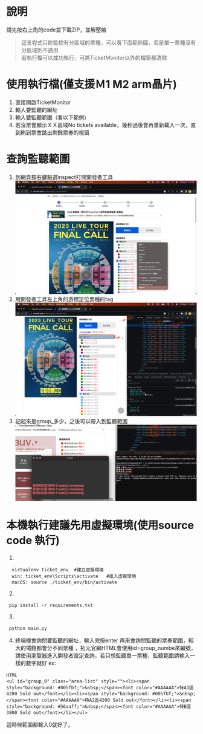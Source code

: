 # 說明
請先按右上角的code並下載ZIP，並解壓縮
> 這支程式只能監控有分區域的票種，可以看下面範例圖，若是單一票種沒有分區域則不適用  
> 若執行檔可以成功執行，可將TicketMonitor以外的檔案都清除

# 使用執行檔(僅支援Ｍ1 M2 arm晶片)
1. 直接開啟TicketMonitor
2. 輸入要監聽的網址
3. 輸入要監聽範圍（看以下範例）
4. 若沒票會顯示ＸＸ區域No tickets available，幾秒過後會再重新載入一次，直到刷到票會跳出剩餘票券的視窗

# 查詢監聽範圍
1. 到網頁按右鍵點選inspect打開開發者工具
![1](https://github.com/AnselCh/ticket_refresh/blob/main/img/1.png)
2. 用開發者工具左上角的游標定位票種的tag
![2](https://github.com/AnselCh/ticket_refresh/blob/main/img/2.png)
3. 記起來是group_多少，之後可以帶入到監聽範圍
![3](https://github.com/AnselCh/ticket_refresh/blob/main/img/3.png)


# 本機執行建議先用虛擬環境(使用source code 執行)
1.
```
  virtualenv ticket_env  #建立虛擬環境
  win: ticket_env\Scripts\activate   #進入虛擬環境
  macOS: source ./ticket_env/bin/activate
```
2.
```
 pip install -r requirements.txt
```

3.
```
 python main.py
```

4. 終端機會詢問要監聽的網址，輸入完按enter
再來會詢問監聽的票券範圍，較大的場館都會分不同票種 ，拓元官網HTML會使用id=group_numbe來編號，請使用瀏覽器進入開發者設定查詢，若只想監聽單一票種，監聽範圍請輸入一樣的數字就好
ex:
```
HTML
<ul id="group_0" class="area-list" style=""><li><span style="background: #005fbf;">&nbsp;</span><font color="#AAAAAA">特A1區4200 Sold out</font></li><li><span style="background: #005fbf;">&nbsp;</span><font color="#AAAAAA">特A2區4200 Sold out</font></li><li><span style="background: #56aaff;">&nbsp;</span><font color="#AAAAAA">特B區3800 Sold out</font></li></ul>
```
這時候範圍都輸入0就好了。

